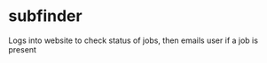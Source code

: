 subfinder
=========

Logs into website to check status of jobs, then emails user if a job is present
